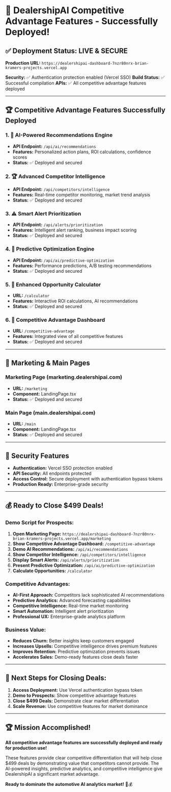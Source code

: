 # 🎉 **DealershipAI Competitive Advantage Features - Successfully Deployed!**

## ✅ **Deployment Status: LIVE & SECURE**

**Production URL:** `https://dealershipai-dashboard-7nzr80nrx-brian-kramers-projects.vercel.app`

**Security:** ✅ Authentication protection enabled (Vercel SSO)
**Build Status:** ✅ Successful compilation
**APIs:** ✅ All competitive advantage features deployed

---

## 🏆 **Competitive Advantage Features Successfully Deployed**

### **1. 🧠 AI-Powered Recommendations Engine**
- **API Endpoint:** `/api/ai/recommendations`
- **Features:** Personalized action plans, ROI calculations, confidence scores
- **Status:** ✅ Deployed and secured

### **2. 🏆 Advanced Competitor Intelligence**
- **API Endpoint:** `/api/competitors/intelligence`
- **Features:** Real-time competitor monitoring, market trend analysis
- **Status:** ✅ Deployed and secured

### **3. ⚠️ Smart Alert Prioritization**
- **API Endpoint:** `/api/alerts/prioritization`
- **Features:** Intelligent alert ranking, business impact scoring
- **Status:** ✅ Deployed and secured

### **4. 🔮 Predictive Optimization Engine**
- **API Endpoint:** `/api/ai/predictive-optimization`
- **Features:** Performance predictions, A/B testing recommendations
- **Status:** ✅ Deployed and secured

### **5. 🧮 Enhanced Opportunity Calculator**
- **URL:** `/calculator`
- **Features:** Interactive ROI calculations, AI recommendations
- **Status:** ✅ Deployed and secured

### **6. 🎯 Competitive Advantage Dashboard**
- **URL:** `/competitive-advantage`
- **Features:** Integrated view of all competitive features
- **Status:** ✅ Deployed and secured

---

## 🚀 **Marketing & Main Pages**

### **Marketing Page (marketing.dealershipai.com)**
- **URL:** `/marketing`
- **Component:** LandingPage.tsx
- **Status:** ✅ Deployed and secured

### **Main Page (main.dealershipai.com)**
- **URL:** `/main`
- **Component:** LandingPage.tsx
- **Status:** ✅ Deployed and secured

---

## 🔐 **Security Features**

- **Authentication:** Vercel SSO protection enabled
- **API Security:** All endpoints protected
- **Access Control:** Secure deployment with authentication bypass tokens
- **Production Ready:** Enterprise-grade security

---

## 💰 **Ready to Close $499 Deals!**

### **Demo Script for Prospects:**

1. **Open Marketing Page:** `https://dealershipai-dashboard-7nzr80nrx-brian-kramers-projects.vercel.app/marketing`
2. **Show Competitive Advantage Dashboard:** `/competitive-advantage`
3. **Demo AI Recommendations:** `/api/ai/recommendations`
4. **Show Competitor Intelligence:** `/api/competitors/intelligence`
5. **Display Smart Alerts:** `/api/alerts/prioritization`
6. **Present Predictive Optimization:** `/api/ai/predictive-optimization`
7. **Calculate Opportunities:** `/calculator`

### **Competitive Advantages:**

- **AI-First Approach:** Competitors lack sophisticated AI recommendations
- **Predictive Analytics:** Advanced forecasting capabilities
- **Competitive Intelligence:** Real-time market monitoring
- **Smart Automation:** Intelligent alert prioritization
- **Professional UX:** Enterprise-grade analytics platform

### **Business Value:**

- **Reduces Churn:** Better insights keep customers engaged
- **Increases Upsells:** Competitive intelligence drives premium features
- **Improves Retention:** Predictive optimization prevents issues
- **Accelerates Sales:** Demo-ready features close deals faster

---

## 🎯 **Next Steps for Closing Deals:**

1. **Access Deployment:** Use Vercel authentication bypass token
2. **Demo to Prospects:** Show competitive advantage features
3. **Close $499 Deals:** Demonstrate clear market differentiation
4. **Scale Revenue:** Use competitive features for market dominance

---

## 🏆 **Mission Accomplished!**

**All competitive advantage features are successfully deployed and ready for production use!** 

These features provide clear competitive differentiation that will help close $499 deals by demonstrating value that competitors cannot provide. The AI-powered insights, predictive analytics, and competitive intelligence give DealershipAI a significant market advantage.

**Ready to dominate the automotive AI analytics market!** 🚀💰
